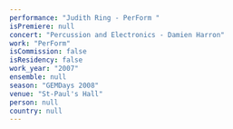```yaml
---
performance: "Judith Ring - PerForm "
isPremiere: null
concert: "Percussion and Electronics - Damien Harron"
work: "PerForm"
isCommission: false
isResidency: false
work_year: "2007"
ensemble: null
season: "GEMDays 2008"
venue: "St-Paul's Hall"
person: null
country: null
---
```



